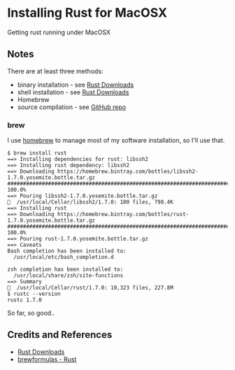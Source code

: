 # Installing Rust for MacOSX

Getting rust running under MacOSX

## Notes

There are at least three methods:
* binary installation - see [Rust Downloads](https://www.rust-lang.org/downloads.html)
* shell installation - see [Rust Downloads](https://www.rust-lang.org/downloads.html)
* Homebrew
* source compilation - see [GitHub repo](https://github.com/rust-lang/rust)

### brew

I use [homebrew](https://github.com/Homebrew/homebrew) to manage most of my software installation, so I'll use that.

```
$ brew install rust
==> Installing dependencies for rust: libssh2
==> Installing rust dependency: libssh2
==> Downloading https://homebrew.bintray.com/bottles/libssh2-1.7.0.yosemite.bottle.tar.gz
######################################################################## 100.0%
==> Pouring libssh2-1.7.0.yosemite.bottle.tar.gz
🍺  /usr/local/Cellar/libssh2/1.7.0: 180 files, 798.4K
==> Installing rust
==> Downloading https://homebrew.bintray.com/bottles/rust-1.7.0.yosemite.bottle.tar.gz
######################################################################## 100.0%
==> Pouring rust-1.7.0.yosemite.bottle.tar.gz
==> Caveats
Bash completion has been installed to:
  /usr/local/etc/bash_completion.d

zsh completion has been installed to:
  /usr/local/share/zsh/site-functions
==> Summary
🍺  /usr/local/Cellar/rust/1.7.0: 10,323 files, 227.8M
$ rustc --version
rustc 1.7.0
```

So far, so good..

## Credits and References
* [Rust Downloads](https://www.rust-lang.org/downloads.html)
* [brewformulas - Rust](http://brewformulas.org/Rust)
